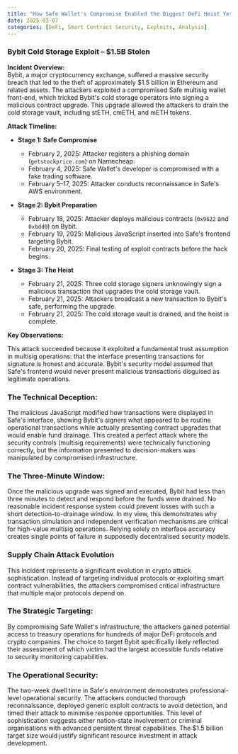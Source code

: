 ```yaml
---
title: "How Safe Wallet's Compromise Enabled the Biggest DeFi Heist Yet"
date: 2025-03-07
categories: [DeFi, Smart Contract Security, Exploits, Analysis]
---
```


### Bybit Cold Storage Exploit – $1.5B Stolen

**Incident Overview:**  
Bybit, a major cryptocurrency exchange, suffered a massive security breach that led to the theft of approximately $1.5 billion in Ethereum and related assets. The attackers exploited a compromised Safe multisig wallet front-end, which tricked Bybit's cold storage operators into signing a malicious contract upgrade. This upgrade allowed the attackers to drain the cold storage vault, including stETH, cmETH, and mETH tokens.

**Attack Timeline:**

- **Stage 1: Safe Compromise**  
  - February 2, 2025: Attacker registers a phishing domain (`getstockprice.com`) on Namecheap.  
  - February 4, 2025: Safe Wallet's developer is compromised with a fake trading software.  
  - February 5–17, 2025: Attacker conducts reconnaissance in Safe's AWS environment.

- **Stage 2: Bybit Preparation**  
  - February 18, 2025: Attacker deploys malicious contracts (`0x9622` and `0xbdd0`) on Bybit.  
  - February 19, 2025: Malicious JavaScript inserted into Safe's frontend targeting Bybit.  
  - February 20, 2025: Final testing of exploit contracts before the hack begins.

- **Stage 3: The Heist**  
  - February 21, 2025: Three cold storage signers unknowingly sign a malicious transaction that upgrades the cold storage vault.  
  - February 21, 2025: Attackers broadcast a new transaction to Bybit's safe, performing the upgrade.  
  - February 21, 2025: The cold storage vault is drained, and the heist is complete.

**Key Observations:**

This attack succeeded because it exploited a fundamental trust assumption in multisig operations: that the interface presenting transactions for signature is honest and accurate. Bybit's security model assumed that Safe's frontend would never present malicious transactions disguised as legitimate operations.

### The Technical Deception:
The malicious JavaScript modified how transactions were displayed in Safe's interface, showing Bybit's signers what appeared to be routine operational transactions while actually presenting contract upgrades that would enable fund drainage. This created a perfect attack where the security controls (multisig requirements) were technically functioning correctly, but the information presented to decision-makers was manipulated by compromised infrastructure.


### The Three-Minute Window:
Once the malicious upgrade was signed and executed, Bybit had less than three minutes to detect and respond before the funds were drained. No reasonable incident response system could prevent losses with such a short detection-to-drainage window. In my view, this demonstrates why transaction simulation and independent verification mechanisms are critical for high-value multisig operations. Relying solely on interface accuracy creates single points of failure in supposedly decentralised security models.

### Supply Chain Attack Evolution
This incident represents a significant evolution in crypto attack sophistication. Instead of targeting individual protocols or exploiting smart contract vulnerabilities, the attackers compromised critical infrastructure that multiple major protocols depend on.


### The Strategic Targeting:
By compromising Safe Wallet's infrastructure, the attackers gained potential access to treasury operations for hundreds of major DeFi protocols and crypto companies. The choice to target Bybit specifically likely reflected their assessment of which victim had the largest accessible funds relative to security monitoring capabilities.

### The Operational Security:
The two-week dwell time in Safe's environment demonstrates professional-level operational security. The attackers conducted thorough reconnaissance, deployed generic exploit contracts to avoid detection, and timed their attack to minimise response opportunities. This level of sophistication suggests either nation-state involvement or criminal organisations with advanced persistent threat capabilities. The $1.5 billion target size would justify significant resource investment in attack development.